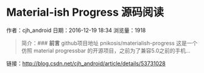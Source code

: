 # Material-ish Progress 源码阅读
作者：cjh_android
日期：2016-12-19 18:34
浏览量：1918
> 简介：### **前言**
github项目地址 pnikosis/materialish-progress
这是一个仿照 material progressbar 的开源项目，之前为了兼容5.0之前的手机...

 链接：http://blog.csdn.net/cjh_android/article/details/53731028
